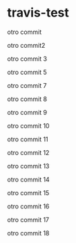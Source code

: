 # travis-test

otro commit

otro commit2

otro commit 3

otro commit 5

otro commit 7

otro commit 8

otro commit 9

otro commit 10

otro commit 11

otro commit 12

otro commit 13

otro commit 14

otro commit 15

otro commit 16

otro commit 17

otro commit 18
